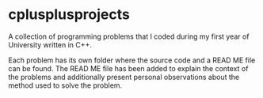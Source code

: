 # cplusplusprojects
A collection of programming problems that I coded during my first year of University written in C++.

Each problem has its own folder where the source code and a READ ME file can be found. The READ ME file has been added to explain the context of the problems and additionally present personal observations about the method used to solve the problem.
